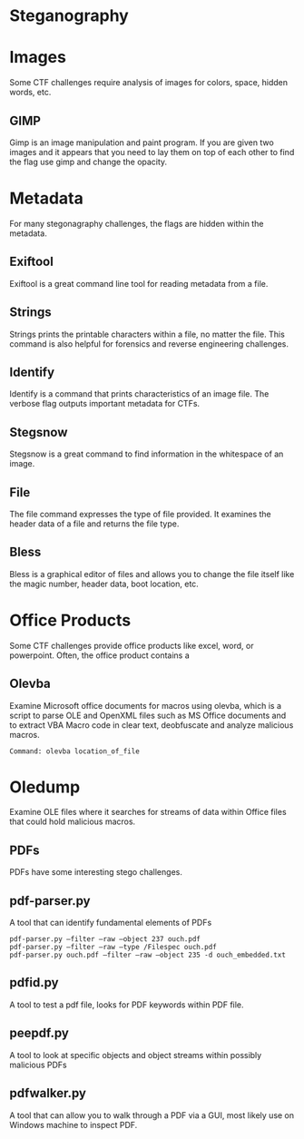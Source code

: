 # Steganography

# Images 
Some CTF challenges require analysis of images for colors, space, hidden words, etc. 

## GIMP 
Gimp is an image manipulation and paint program. If you are given two images and it appears that you need to lay them on top of each other to find the flag use gimp and change the opacity. 

# Metadata
For many stegonagraphy challenges, the flags are hidden within the metadata. 

## Exiftool 
Exiftool is a great command line tool for reading metadata from a file. 

## Strings 
Strings prints the printable characters within a file, no matter the file. This command is also helpful for forensics and reverse engineering challenges. 

## Identify
Identify is a command that prints characteristics of an image file. The verbose flag outputs important metadata for CTFs. 

## Stegsnow 
Stegsnow is a great command to find information in the whitespace of an image. 

## File 
The file command expresses the type of file provided. It examines the header data of a file and returns the file type. 

## Bless
Bless is a graphical editor of files and allows you to change the file itself like the magic number, header data, boot location, etc. 

# Office Products 
Some CTF challenges provide office products like excel, word, or powerpoint. Often, the office product contains a

## Olevba
Examine Microsoft office documents for macros using olevba, which is a script to parse OLE and OpenXML files such as MS Office documents and to extract VBA Macro code in clear text, deobfuscate and analyze malicious macros.

```Command: olevba location_of_file```

# Oledump		
Examine OLE files where it searches for streams of data within Office files that could hold malicious macros. 

## PDFs 
PDFs have some interesting stego challenges. 

## pdf-parser.py
A tool that can identify fundamental elements of PDFs
```
pdf-parser.py –filter –raw –object 237 ouch.pdf
pdf-parser.py –filter –raw –type /Filespec ouch.pdf 
pdf-parser.py ouch.pdf –filter –raw –object 235 -d ouch_embedded.txt
```

## pdfid.py
A tool to test a pdf file, looks for PDF keywords within PDF file. 

## peepdf.py
A tool to look at specific objects and object streams within possibly malicious PDFs

## pdfwalker.py
A tool that can allow you to walk through a PDF via a GUI, most likely use on Windows machine to inspect PDF. 